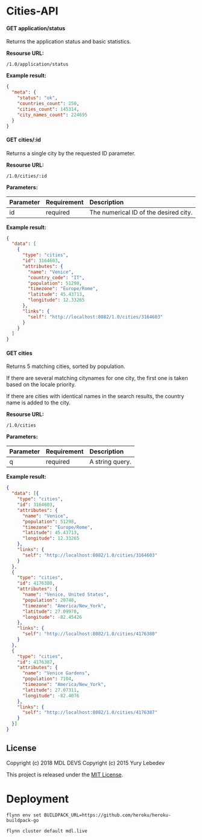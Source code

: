 # Cities-API

#### GET application/status

Returns the application status and basic statistics.

**Resourse URL:**

`/1.0/application/status`

**Example result:**

```json
{
  "meta": {
    "status": "ok",
    "countries_count": 250,
    "cities_count": 145314,
    "city_names_count": 224695
  }
}
```

#### GET cities/:id

Returns a single city by the requested ID parameter.

**Resourse URL:**

`/1.0/cities/:id`

**Parameters:**

| Parameter | Requirement | Description |
| :--- | :--- | :--- |
| id | required | The numerical ID of the desired city.

**Example result:**

```json
{
  "data": [
    {
      "type": "cities",
      "id": 3164603,
      "attributes": {
        "name": "Venice",
        "country_code": "IT",
        "population": 51298,
        "timezone": "Europe/Rome",
        "latitude": 45.43713,
        "longitude": 12.33265
      },
      "links": {
        "self": "http://localhost:8082/1.0/cities/3164603"
      }
    }
  ]
}
```

#### GET cities

Returns 5 matching cities, sorted by population.

If there are several matching citynames for one city, the first one is
taken based on the locale priority.

If there are cities with identical names in the search results, the
country name is added to the city.

**Resourse URL:**

`/1.0/cities`

**Parameters:**

| Parameter | Requirement | Description |
| :--- | :--- | :--- |
| q | required | A string query.

**Example result:**

```json
{
  "data": [{
    "type": "cities",
    "id": 3164603,
    "attributes": {
      "name": "Venice",
      "population": 51298,
      "timezone": "Europe/Rome",
      "latitude": 45.43713,
      "longitude": 12.33265
    },
    "links": {
      "self": "http://localhost:8082/1.0/cities/3164603"
    }
  },
  {
    "type": "cities",
    "id": 4176380,
    "attributes": {
      "name": "Venice, United States",
      "population": 20748,
      "timezone": "America/New_York",
      "latitude": 27.09978,
      "longitude": -82.45426
    },
    "links": {
      "self": "http://localhost:8082/1.0/cities/4176380"
    }
  },
  {
    "type": "cities",
    "id": 4176387,
    "attributes": {
      "name": "Venice Gardens",
      "population": 7104,
      "timezone": "America/New_York",
      "latitude": 27.07311,
      "longitude": -82.4076
    },
    "links": {
      "self": "http://localhost:8082/1.0/cities/4176387"
    }
  }]
}
```

## License

Copyright (c) 2018 MDL DEVS
Copyright (c) 2015 Yury Lebedev

This project is released under the [MIT License](http://www.opensource.org/licenses/MIT).








# Deployment
```
flynn env set BUILDPACK_URL=https://github.com/heroku/heroku-buildpack-go

flynn cluster default mdl.live
```
